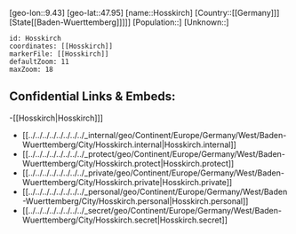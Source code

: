 ﻿---
location: [47.95,9.43]
mapzoom: [7,12] 
mapmarker: city 
type: City
tags:
- geo/City


SpocWebEntityId: 31035
isDeleted: false
confidential: public

---
[geo-lon::9.43]
[geo-lat::47.95]
[name::Hosskirch]
[Country::[[Germany]]]
[State[[Baden-Wuerttemberg]]]]]
[Population::]
[Unknown::]


```leaflet
id: Hosskirch
coordinates: [[Hosskirch]]
markerFile: [[Hosskirch]]
defaultZoom: 11 
maxZoom: 18
```


## Confidential Links & Embeds: 
-[[Hosskirch|Hosskirch]]] 
- [[../../../../../../../../_internal/geo/Continent/Europe/Germany/West/Baden-Wuerttemberg/City/Hosskirch.internal|Hosskirch.internal]] 
- [[../../../../../../../../_protect/geo/Continent/Europe/Germany/West/Baden-Wuerttemberg/City/Hosskirch.protect|Hosskirch.protect]] 
- [[../../../../../../../../_private/geo/Continent/Europe/Germany/West/Baden-Wuerttemberg/City/Hosskirch.private|Hosskirch.private]] 
- [[../../../../../../../../_personal/geo/Continent/Europe/Germany/West/Baden-Wuerttemberg/City/Hosskirch.personal|Hosskirch.personal]] 
- [[../../../../../../../../_secret/geo/Continent/Europe/Germany/West/Baden-Wuerttemberg/City/Hosskirch.secret|Hosskirch.secret]] 
